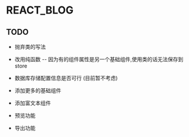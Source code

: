 # REACT_BLOG

## TODO

- 抛弃类的写法
- 改用纯函数 -- 因为有的组件属性是另一个基础组件,使用类的话无法保存到store

- 数据库存储配置信息是否可行 (目前暂不考虑)

- 添加更多的基础组件

- 添加富文本组件

- 预览功能

- 导出功能
